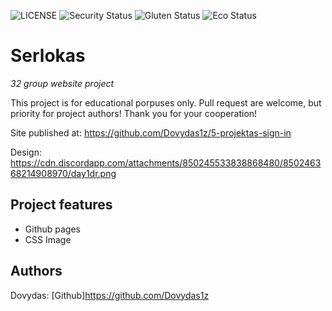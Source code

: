 ![LICENSE](https://img.shields.io/badge/license-MIT-blue.svg?style=flat-square)
![Security Status](https://img.shields.io/security-headers?label=Security&url=https%3A%2F%2Fgithub.com&style=flat-square)
![Gluten Status](https://img.shields.io/badge/Gluten-Free-green.svg)
![Eco Status](https://img.shields.io/badge/ECO-Friendly-green.svg)

# Serlokas

_32 group website project_

This project is for educational porpuses only. Pull request are welcome, but priority for project authors! Thank you for your cooperation!

Site published at: https://github.com/Dovydas1z/5-projektas-sign-in

Design: https://cdn.discordapp.com/attachments/850245533838868480/850246368214908970/day1dr.png

## Project features

- Github pages
- CSS
Image

## Authors

Dovydas: [Github]https://github.com/Dovydas1z